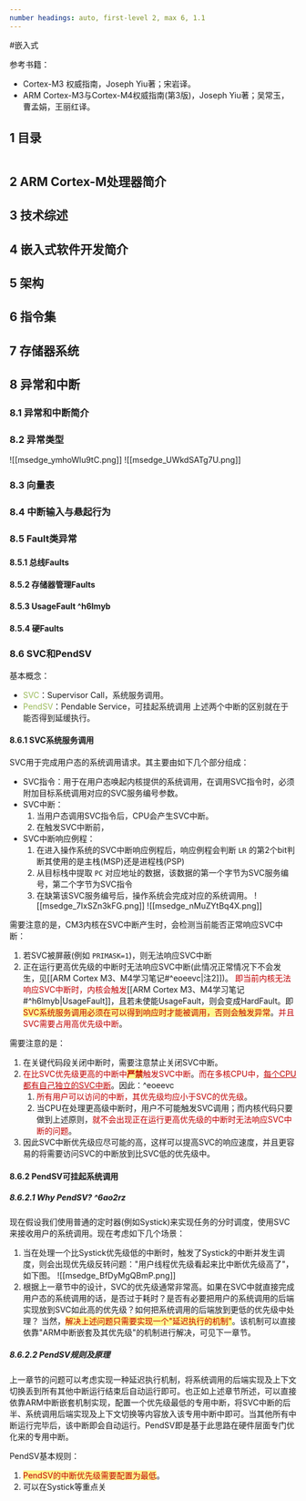 ```yaml
---
number headings: auto, first-level 2, max 6, 1.1
---
```

#嵌入式 

参考书籍：
- Cortex-M3 权威指南，Joseph Yiu著；宋岩译。
- ARM Cortex-M3与Cortex-M4权威指南(第3版)，Joseph Yiu著；吴常玉，曹孟娟，王丽红译。

## 1 目录

```toc
```

## 2 ARM Cortex-M处理器简介

## 3 技术综述
## 4 嵌入式软件开发简介



## 5 架构


## 6 指令集


## 7 存储器系统


## 8 异常和中断

### 8.1 异常和中断简介


### 8.2 异常类型


![[msedge_ymhoWlu9tC.png]]
![[msedge_UWkdSATg7U.png]]




### 8.3 向量表


### 8.4 中断输入与悬起行为


### 8.5 Fault类异常


#### 8.5.1 总线Faults



#### 8.5.2 存储器管理Faults

#### 8.5.3 UsageFault ^h6lmyb




#### 8.5.4 硬Faults


### 8.6 SVC和PendSV

基本概念：
- <font color="#9bbb59">SVC</font>：Supervisor Call，系统服务调用。
- <font color="#9bbb59">PendSV</font>：Pendable Service，可挂起系统调用
上述两个中断的区别就在于能否得到延缓执行。

#### 8.6.1 SVC系统服务调用

SVC用于完成用户态的系统调用请求。其主要由如下几个部分组成：
- SVC指令：用于在用户态唤起内核提供的系统调用，在调用SVC指令时，必须附加目标系统调用对应的SVC服务编号参数。
- SVC中断：
	1. 当用户态调用SVC指令后，CPU会产生SVC中断。
	2. 在触发SVC中断前，
- SVC中断响应例程：
	1. 在进入操作系统的SVC中断响应例程后，响应例程会判断 `LR` 的第2个bit判断其使用的是主栈(MSP)还是进程栈(PSP)
	2. 从目标栈中提取 `PC` 对应地址的数据，该数据的第一个字节为SVC服务编号，第二个字节为SVC指令
	3. 在缺第该SVC服务编号后，操作系统会完成对应的系统调用。
	![[msedge_7IxSZn3kFG.png]]
	![[msedge_nMuZYtBq4X.png]]


需要注意的是，CM3内核在SVC中断产生时，会检测当前能否正常响应SVC中断：
1. 若SVC被屏蔽(例如 `PRIMASK=1`)，则无法响应SVC中断
2. 正在运行更高优先级的中断时无法响应SVC中断(此情况正常情况下不会发生，见[[ARM Cortex M3、M4学习笔记#^eoeevc|注2]])。
<font color="#c00000">即当前内核无法响应SVC中断时，内核会触发</font>[[ARM Cortex M3、M4学习笔记#^h6lmyb|UsageFault]]，且若未使能UsageFault，则会变成HardFault。即<span style="background:#fff88f"><font color="#c00000">SVC系统服务调用必须在可以得到响应时才能被调用，否则会触发异常</font></span>。<font color="#c00000">并且SVC需要占用高优先级中断</font>。

需要注意的是：
1. 在关键代码段关闭中断时，需要注意禁止关闭SVC中断。
2. <font color="#c00000">在比SVC优先级更高的中断中</font><span style="background:#fff88f"><font color="#c00000"><b>严禁</b></font></span><font color="#c00000">触发SVC中断</font>。<font color="#c00000">而在多核CPU中，<u>每个CPU都有自己独立的SVC中断</u></font>。因此：^eoeevc
	1. <font color="#c00000">所有用户可以访问的中断，其优先级均应小于SVC的优先级</font>。
	2. 当CPU在处理更高级中断时，用户不可能触发SVC调用；而内核代码只要做到上述原则，<font color="#c00000">就不会出现正在运行更高优先级的中断时无法响应SVC中断的问题</font>。
3. 因此SVC中断优先级应尽可能的高，这样可以提高SVC的响应速度，并且更容易的将需要访问SVC的中断放到比SVC低的优先级中。

#### 8.6.2 PendSV可挂起系统调用

##### 8.6.2.1 Why PendSV? ^6ao2rz

现在假设我们使用普通的定时器(例如Systick)来实现任务的分时调度，使用SVC来接收用户的系统调用。现在考虑如下几个场景：
1. 当在处理一个比Systick优先级低的中断时，触发了Systick的中断并发生调度，则会出现优先级反转问题："用户线程优先级看起来比中断优先级高了"，如下图。
	![[msedge_BfDyMgQBmP.png]]
2. 根据上一章节中的设计，SVC的优先级通常非常高。如果在SVC中就直接完成用户态的系统调用的话，是否过于耗时？是否有必要把用户的系统调用的后端实现放到SVC如此高的优先级？如何把系统调用的后端放到更低的优先级中处理？
当然，<span style="background:#fff88f"><font color="#c00000">解决上述问题只需要实现一个"延迟执行的机制"</font></span>。该机制可以直接依靠"ARM中断嵌套及其优先级"的机制进行解决，可见下一章节。

##### 8.6.2.2 PendSV规则及原理

上一章节的问题可以考虑实现一种延迟执行机制，将系统调用的后端实现及上下文切换丢到所有其他中断运行结束后自动运行即可。也正如上述章节所述，可以直接依靠ARM中断嵌套机制实现，配置一个优先级最低的专用中断，将SVC中断的后半、系统调用后端实现及上下文切换等内容放入该专用中断中即可。当其他所有中断运行完毕后，该中断即会自动运行。PendSV即是基于此思路在硬件层面专门优化来的专用中断。

PendSV基本规则：
1. <span style="background:#fff88f"><font color="#c00000">PendSV的中断优先级需要配置为最低</font></span>。
2. 可以在Systick等重点关






